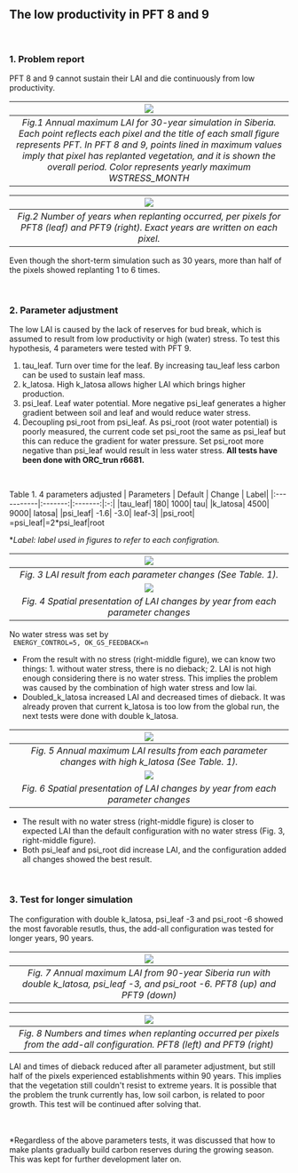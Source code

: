 ## The low productivity in PFT 8 and 9 

</br>

### 1. Problem report

PFT 8 and 9 cannot sustain their LAI and die continuously from low productivity. 

|![](default_LAI_Max.png)|
|:--:|
|*Fig.1 Annual maximum LAI for 30-year simulation in Siberia. Each point reflects each pixel and the title of each small figure represents PFT. In PFT 8 and 9, points lined in maximum values imply that pixel has replanted vegetation, and it is shown the overall period. Color represents yearly maximum WSTRESS_MONTH*|
 
|![](sibera.30yr.die.png)|
|:---:|
|*Fig.2 Number of years when replanting occurred, per pixels for PFT8 (leaf) and PFT9 (right). Exact years are written on each pixel.*|

Even though the short-term simulation such as 30 years, more than half of the pixels showed replanting 1 to 6 times.

</br>

### 2. Parameter adjustment

The low LAI is caused by the lack of reserves for bud break, which is assumed to result from low productivity or high (water) stress. To test this hypothesis, 4 parameters were tested with PFT 9.

1) tau_leaf. Turn over time for the leaf. By increasing tau_leaf less carbon can be used to sustain leaf mass.
2) k_latosa. High k_latosa allows higher LAI which brings higher production.
3) psi_leaf. Leaf water potential. More negative psi_leaf generates a higher gradient between soil and leaf and would reduce water stress. 
4) Decoupling psi_root from psi_leaf. As psi_root (root water potential) is poorly measured, the current code set psi_root the same as psi_leaf but this can reduce the gradient for water pressure. Set psi_root more negative than psi_leaf would result in less water stress. 
**All tests have been done with ORC_trun r6681.**
</br>

Table 1. 4 parameters adjusted 
| Parameters | Default | Change |  Label|
|:-----------|:-------:|:-------:|:-:|
|tau_leaf| 180| 1000| tau|
|k_latosa| 4500| 9000| latosa|
|psi_leaf| -1.6| -3.0| leaf-3|
|psi_root| =psi_leaf|=2*psi_leaf|root

**Label: label used in figures to refer to each configration.*

|![](lai.compare.default.png)|
|:--:|
|*Fig. 3 LAI result from each parameter changes (See Table. 1).*|
|![](default.configs.gif)|
|*Fig. 4 Spatial presentation of LAI changes by year from each parameter changes*|

No water stress was set by </br>
`` ENERGY_CONTROL=5, OK_GS_FEEDBACK=n``

* From the result with no stress (right-middle figure), we can know two things: 1. without water stress, there is no dieback; 2. LAI is not high enough considering there is no water stress. This implies the problem was caused by the combination of high water stress and low lai. 
* Doubled_k_latosa increased LAI and decreased times of dieback. It was already proven that current k_latosa is too low from the global run, the next tests were done with double k_latosa. 

|![](lai.compare.latosa.png)|
|:---:|
|*Fig. 5 Annual maximum LAI results from each parameter changes with high k_latosa (See Table. 1).*|
|![](latosa.configs.gif)|
|*Fig. 6 Spatial presentation of LAI changes by year from each parameter changes*|

* The result with no water stress (right-middle figure) is closer to expected LAI than the default configuration with no water stress (Fig. 3, right-middle figure). 
* Both psi_leaf and psi_root did increase LAI, and the configuration added all changes showed the best result. 
</br>

### 3. Test for longer simulation
The configuration with double k_latosa, psi_leaf -3 and psi_root -6 showed the most favorable resutls, thus, the add-all configuration was tested for longer years, 90 years.

|![](add_up_LAI_Max.png)|
|:--:|
|*Fig. 7 Annual maximum LAI from 90-year Siberia run with double k_latosa, psi_leaf -3, and psi_root -6. PFT8 (up) and PFT9 (down)*|

|![](sibera.param.90yr.die.png)|
|:--:|
|*Fig. 8 Numbers and times when replanting occurred per pixels from the add-all configuration. PFT8 (left) and PFT9 (right)*|

LAI and times of dieback reduced after all parameter adjustment, but still half of the pixels experienced establishments within 90 years. This implies that the vegetation still couldn't resist to extreme years. It is possible that the problem the trunk currently has, low soil carbon, is related to poor growth. This test will be continued after solving that. 

</br>
</br>
*Regardless of the above parameters tests, it was discussed that how to make plants gradually build carbon reserves during the growing season. This was kept for further development later on. 



